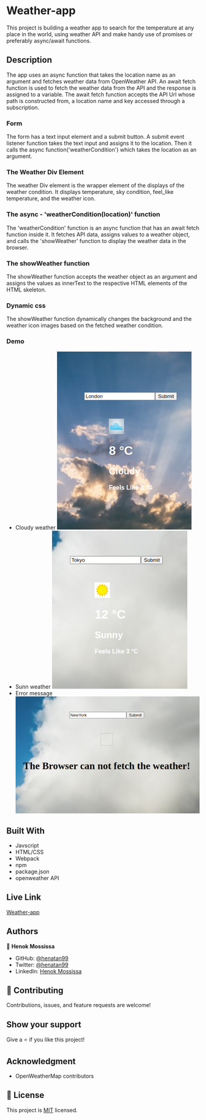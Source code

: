 # Weather-app
This project is building a weather app to search for the temperature at any place in the world, using weather API and make handy use of promises or preferably async/await functions. 

## Description 
The app uses an async function that takes the location name as an argument and fetches weather data from OpenWeather API. 
An await fetch function is used to fetch the weather data from the API and the response is assigned to a variable.
The await fetch function accepts the API Url whose path is constructed from, a location name and key accessed through a subscription. 

### Form 
The form has a text input element and a submit button. A submit event listener function takes the text input and assigns it to the location. Then it calls the async function('weatherCondition') which takes the location as an argument.

### The Weather Div Element 
The weather Div element is the wrapper element of the displays of the weather condition. 
It displays temperature, sky condition, feel_like temperature, and the weather icon. 

### The async - 'weatherCondition(location)' function
The 'weatherCondition' function is an async function that has an await fetch function inside it. It fetches API data, assigns values to a weather object, and calls the 'showWeather' function to display the weather data in the browser. 

### The showWeather function
The showWeather function accepts the weather object as an argument and assigns the values as innerText to the respective HTML elements of the HTML skeleton. 

### Dynamic css
The showWeather function dynamically changes the background and the weather icon images based on the fetched weather condition. 

### Demo 
- Cloudy weather
![screenshot](src/docs/Screenshot1.png)
- Sunn weather
![screenshot](src/docs/Screenshot2.png)
- Error message 
![screenshot](src/docs/Screenshot3.png)

## Built With

- Javscript
- HTML/CSS
- Webpack 
- npm 
- package.json
- openweather API 

## Live Link
[Weather-app](https://henatan99.github.io/Weather-app/)

## Authors

👤 **Henok Mossissa**

- GitHub: [@henatan99](https://github.com/henatan99)
- Twitter: [@henatan99](https://twitter.com/henatan99)
- LinkedIn: [Henok Mossissa](https://www.linkedin.com/in/henok-mekonnen-2a251613/)

## :handshake: Contributing

Contributions, issues, and feature requests are welcome!

## Show your support

Give a :star:️ if you like this project!

## Acknowledgment 
- OpenWeatherMap contributors 

## :memo: License

This project is [MIT](./LICENSE) licensed.
